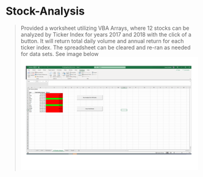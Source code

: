 # Stock-Analysis
>Provided a worksheet utilizing VBA Arrays, where 12 stocks can be analyzed by Ticker Index for years 2017 and 2018 with the click of a button. It will return total daily volume and annual return for each ticker index. The spreadsheet can be cleared and re-ran as needed for data sets. See image below 
![2018 All Stocks Analyzed](ImageStockanalysis.png)
  
